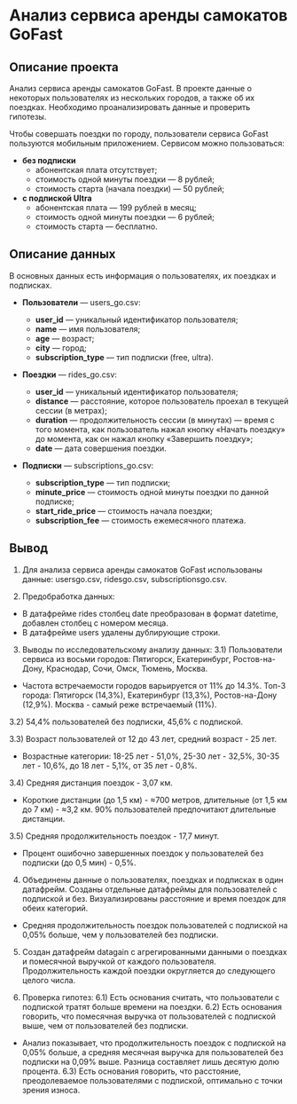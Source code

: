 # Анализ сервиса аренды самокатов GoFast
## Описание проекта
Анализ сервиса аренды самокатов GoFast. В проекте данные о некоторых пользователях из нескольких городов, а также об их поездках. Необходимо проанализировать данные и проверить гипотезы.

Чтобы совершать поездки по городу, пользователи сервиса GoFast пользуются мобильным приложением. Сервисом можно пользоваться:
- **без подписки**
    - абонентская плата отсутствует;
    - стоимость одной минуты поездки — 8 рублей;
    - стоимость старта (начала поездки) — 50 рублей;
- **с подпиской Ultra**
    - абонентская плата — 199 рублей в месяц;
    - стоимость одной минуты поездки — 6 рублей;
    - стоимость старта — бесплатно.

## Описание данных
В основных данных есть информация о пользователях, их поездках и подписках.
- **Пользователи** — users_go.csv:
    - **user_id** — уникальный идентификатор пользователя;
    - **name** — имя пользователя;
    - **age** — возраст;
    - **city** — город;
    - **subscription_type** — тип подписки (free, ultra).

- **Поездки** — rides_go.csv:
    - **user_id** — уникальный идентификатор пользователя;
    - **distance** — расстояние, которое пользователь проехал в текущей сессии (в метрах);
    - **duration** — продолжительность сессии (в минутах) — время с того момента, как пользователь нажал кнопку «Начать   поездку» до момента, как он нажал кнопку «Завершить поездку»;
    - **date** — дата совершения поездки.

- **Подписки** — subscriptions_go.csv:
    - **subscription_type** — тип подписки;
    - **minute_price** — стоимость одной минуты поездки по данной подписке;
    - **start_ride_price** — стоимость начала поездки;
    - **subscription_fee** — стоимость ежемесячного платежа.

## Вывод

1. Для анализа сервиса аренды самокатов GoFast использованы данные: usersgo.csv, ridesgo.csv, subscriptionsgo.csv.

2. Предобработка данных:
- В датафрейме rides столбец date преобразован в формат datetime, добавлен столбец с номером месяца.
- В датафрейме users удалены дублирующие строки.

3. Выводы по исследовательскому анализу данных:
3.1) Пользователи сервиса из восьми городов: Пятигорск, Екатеринбург, Ростов-на-Дону, Краснодар, Сочи, Омск, Тюмень, Москва. 
- Частота встречаемости городов варьируется от 11% до 14.3%. Топ-3 города: Пятигорск (14,3%), Екатеринбург (13,3%), Ростов-на-Дону (12,9%). Москва - самый реже встречаемый (11%).

3.2) 54,4% пользователей без подписки, 45,6% с подпиской.

3.3) Возраст пользователей от 12 до 43 лет, средний возраст - 25 лет. 
- Возрастные категории: 18-25 лет - 51,0%, 25-30 лет - 32,5%, 30-35 лет - 10,6%, до 18 лет - 5,1%, от 35 лет - 0,8%.

3.4) Средняя дистанция поездок - 3,07 км. 
- Короткие дистанции (до 1,5 км) - ≈700 метров, длительные (от 1,5 км до 7 км) - ≈3,2 км. 90% пользователей предпочитают длительные дистанции.

3.5) Средняя продолжительность поездок - 17,7 минут. 
- Процент ошибочно завершенных поездок у пользователей без подписки (до 0,5 мин) - 0,5%.

4. Объединены данные о пользователях, поездках и подписках в один датафрейм. Созданы отдельные датафреймы для пользователей с подпиской и без. Визуализированы расстояние и время поездок для обеих категорий. 
- Средняя продолжительность поездок пользователей с подпиской на 0,05% больше, чем у пользователей без подписки.

5. Создан датафрейм datagain с агрегированными данными о поездках и помесячной выручкой от каждого пользователя. Продолжительность каждой поездки округляется до следующего целого числа.

6. Проверка гипотез:
6.1) Есть основания считать, что пользователи с подпиской тратят больше времени на поездки.
6.2) Есть основания говорить, что помесячная выручка от пользователей с подпиской выше, чем от пользователей без подписки.
- Анализ показывает, что продолжительность поездок с подпиской на 0,05% больше, а средняя месячная выручка для пользователей без подписки на 0,09% выше. Разница составляет лишь десятую долю процента.
6.3) Есть основания говорить, что расстояние, преодолеваемое пользователями с подпиской, оптимально с точки зрения износа.
